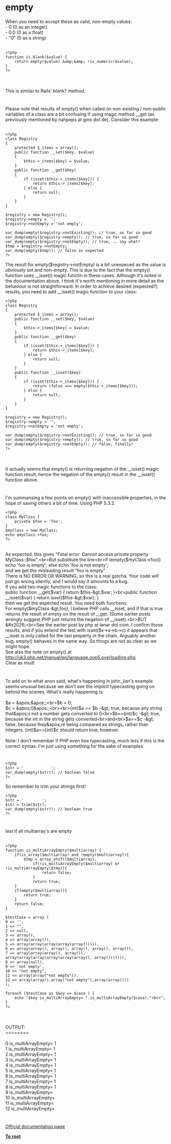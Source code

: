 # empty



When you need to accept these as valid, non-empty values:<br>- 0 (0 as an integer)<br>- 0.0 (0 as a float)<br>- "0" (0 as a string)<br><br>

```
<?php
function is_blank($value) {
    return empty($value) &amp;&amp; !is_numeric($value);
}
?>
```
<br><br>This is similar to Rails&apos; blank? method.  

#

Please note that results of empty() when called on non-existing / non-public variables of a class are a bit confusing if using magic method __get (as previously mentioned by nahpeps at gmx dot de). Consider this example:<br><br>

```
<?php
class Registry
{
    protected $_items = array();
    public function __set($key, $value)
    {
        $this->_items[$key] = $value;
    }
    public function __get($key)
    {
        if (isset($this->_items[$key])) {
            return $this->_items[$key];
        } else {
            return null;
        }
    }
}

$registry = new Registry();
$registry->empty = '';
$registry->notEmpty = 'not empty';

var_dump(empty($registry->notExisting)); // true, so far so good
var_dump(empty($registry->empty)); // true, so far so good
var_dump(empty($registry->notEmpty)); // true, .. say what?
$tmp = $registry->notEmpty;
var_dump(empty($tmp)); // false as expected
?>
```


The result for empty($registry->notEmpty) is a bit unexpeced as the value is obviously set and non-empty. This is due to the fact that the empty() function uses __isset() magic functin in these cases. Although it's noted in the documentation above, I think it's worth mentioning in more detail as the behaviour is not straightforward. In order to achieve desired (expexted?) results, you need to add  __isset() magic function to your class:



```
<?php
class Registry
{
    protected $_items = array();
    public function __set($key, $value)
    {
        $this->_items[$key] = $value;
    }
    public function __get($key)
    {
        if (isset($this->_items[$key])) {
            return $this->_items[$key];
        } else {
            return null;
        }
    }
    public function __isset($key)
    {
        if (isset($this->_items[$key])) {
            return (false === empty($this->_items[$key]));
        } else {
            return null;
        }
    }
}

$registry = new Registry();
$registry->empty = '';
$registry->notEmpty = 'not empty';

var_dump(empty($registry->notExisting)); // true, so far so good
var_dump(empty($registry->empty)); // true, so far so good
var_dump(empty($registry->notEmpty)); // false, finally!
?>
```
<br><br>It actually seems that empty() is returning negation of the __isset() magic function result, hence the negation of the empty() result in the __isset() function above.  

#

I&apos;m summarising a few points on empty() with inaccessible properties, in the hope of saving others a bit of time. Using PHP 5.3.2.<br>

```
<?php
class MyClass {
    private $foo = 'foo';
}
$myClass = new MyClass;
echo $myClass->foo;
?>
```
<br>As expected, this gives "Fatal error: Cannot access private property MyClass::$foo".<br>But substitute the line<br>if (empty($myClass-&gt;foo)) echo &apos;foo is empty&apos;; else echo &apos;foo is not empty&apos;;<br>and we get the misleading result "foo is empty". <br>There is NO ERROR OR WARNING, so this is a real gotcha. Your code will just go wrong silently, and I would say it amounts to a bug.<br>If you add two magic functions to the class:<br>public function __get($var) { return $this-&gt;$var; }<br>public function __isset($var) { return isset($this-&gt;$var); }<br>then we get the expected result. You need both functions.<br>For empty($myClass-&gt;foo), I believe PHP calls __isset, and if that is true returns the result of empty on the result of __get. (Some earlier posts wrongly suggest PHP just returns the negation of __isset).<br>BUT &#x2026;<br>See the earlier post by php at lanar dot com. I confirm those results, and if you extend the test with isset($x-&gt;a-&gt;b-&gt;c) it appears that __isset is only called for the last property in the chain. Arguably another bug. empty() behaves in the same way. So things are not as clear as we might hope.<br>See also the note on empty() at<br>http://uk3.php.net/manual/en/language.oop5.overloading.php<br>Clear as mud!  

#

To add on to what anon said, what&apos;s happening in john_jian&apos;s example seems unusual because we don&apos;t see the implicit typecasting going on behind the scenes.  What&apos;s really happening is:<br><br>$a = &apos;&apos;;<br>$b = 0;<br>$c = &apos;0&apos;;<br><br>(int)$a == $b -&gt; true, because any string that&apos;s not a number gets converted to 0<br>$b==(int)$c -&gt; true, because the int in the string gets converted<br>and<br>$a==$c -&gt; false, because they&apos;re being compared as strings, rather than integers.  (int)$a==(int)$c should return true, however.<br><br>Note: I don&apos;t remember if PHP even *has* typecasting, much less if this is the correct syntax.  I&apos;m just using something for the sake of examples.  

#



```
<?php
$str = '            ';
var_dump(empty($str)); // boolean false
?>
```


So remember to trim your strings first!



```
<?php
$str = '        ';
$str = trim($str);
var_dump(empty($str)); // boolean true
?>
```
  

#

test if all multiarray&apos;s are empty<br><br>

```
<?php
function is_multiArrayEmpty($multiarray) {
    if(is_array($multiarray) and !empty($multiarray)){
        $tmp = array_shift($multiarray);
            if(!is_multiArrayEmpty($multiarray) or !is_multiArrayEmpty($tmp)){
                return false;
            }
            return true;
    }
    if(empty($multiarray)){
        return true;
    }
    return false;
}

$testCase = array (     
0 => '',
1 => "",
2 => null,
3 => array(),
4 => array(array()),
5 => array(array(array(array(array())))),
6 => array(array(), array(), array(), array(), array()),
7 => array(array(array(), array()), array(array(array(array(array(array(), array())))))),
8 => array(null),
9 => 'not empty',
10 => "not empty",
11 => array(array("not empty")),
12 => array(array(),array("not empty"),array(array()))
);

foreach ($testCase as $key => $case ) {
    echo "$key is_multiArrayEmpty= ".is_multiArrayEmpty($case)."<br>";
}
?>
```
<br><br>OUTPUT:<br>========<br><br>0 is_multiArrayEmpty= 1<br>1 is_multiArrayEmpty= 1<br>2 is_multiArrayEmpty= 1<br>3 is_multiArrayEmpty= 1<br>4 is_multiArrayEmpty= 1<br>5 is_multiArrayEmpty= 1<br>6 is_multiArrayEmpty= 1<br>7 is_multiArrayEmpty= 1<br>8 is_multiArrayEmpty= 1<br>9 is_multiArrayEmpty= <br>10 is_multiArrayEmpty= <br>11 is_multiArrayEmpty= <br>12 is_multiArrayEmpty=  

#

[Official documentation page](https://www.php.net/manual/en/function.empty.php)

**[To root](/README.md)**